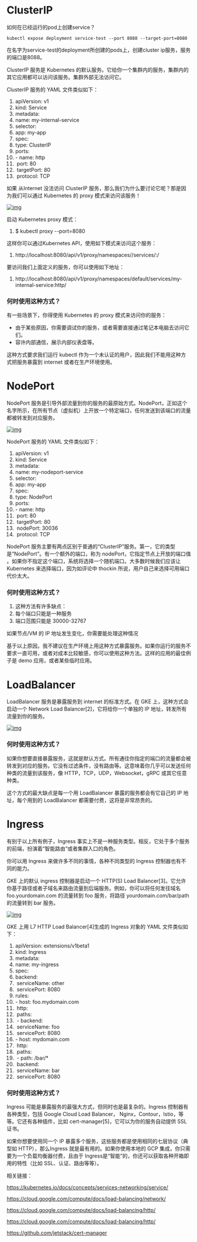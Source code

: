 # **ClusterIP**

如何在已经运行的pod上创建service？

```shell
kubectl expose deployment service-test --port 8088 --target-port=8080
```

在名字为service-test的deployment所创建的pods上，创建cluster ip服务，服务的端口是8088。

ClusterIP 服务是 Kubernetes 的默认服务。它给你一个集群内的服务，集群内的其它应用都可以访问该服务。集群外部无法访问它。

ClusterIP 服务的 YAML 文件类似如下：

1. apiVersion: v1 
2. kind: Service 
3. metadata:   
4.   name: my-internal-service 
5. selector:     
6.   app: my-app 
7. spec: 
8.   type: ClusterIP 
9.   ports:   
10.   \- name: http 
11. ​    port: 80 
12. ​    targetPort: 80 
13. ​    protocol: TCP 

如果 从Internet 没法访问 ClusterIP 服务，那么我们为什么要讨论它呢？那是因为我们可以通过 Kubernetes 的 proxy 模式来访问该服务！

[![img](http://s5.51cto.com/oss/201804/12/87116f056e9071a1d76dc71a2b93c126.jpg)](http://s5.51cto.com/oss/201804/12/87116f056e9071a1d76dc71a2b93c126.jpg)

启动 Kubernetes proxy 模式：

1. $ kubectl proxy --port=8080 

这样你可以通过Kubernetes API，使用如下模式来访问这个服务：

1. http://localhost:8080/api/v1/proxy/namespaces/<NAMESPACE>/services/<SERVICE-NAME>:<PORT-NAME>/ 

要访问我们上面定义的服务，你可以使用如下地址：

1. http://localhost:8080/api/v1/proxy/namespaces/default/services/my-internal-service:http/ 

### **何时使用这种方式？**

有一些场景下，你得使用 Kubernetes 的 proxy 模式来访问你的服务：

- 由于某些原因，你需要调试你的服务，或者需要直接通过笔记本电脑去访问它们。
- 容许内部通信，展示内部仪表盘等。

这种方式要求我们运行 kubectl 作为一个未认证的用户，因此我们不能用这种方式把服务暴露到 internet 或者在生产环境使用。

# **NodePort**

NodePort 服务是引导外部流量到你的服务的最原始方式。NodePort，正如这个名字所示，在所有节点（虚拟机）上开放一个特定端口，任何发送到该端口的流量都被转发到对应服务。

[![img](http://s5.51cto.com/oss/201804/12/06794486d035874ef620b98b069f9d68.jpg)](http://s5.51cto.com/oss/201804/12/06794486d035874ef620b98b069f9d68.jpg)

NodePort 服务的 YAML 文件类似如下：

1. apiVersion: v1 
2. kind: Service 
3. metadata:   
4.   name: my-nodeport-service 
5. selector:     
6.   app: my-app 
7. spec: 
8.   type: NodePort 
9.   ports:   
10.   \- name: http 
11. ​    port: 80 
12. ​    targetPort: 80 
13. ​    nodePort: 30036 
14. ​    protocol: TCP 

NodePort 服务主要有两点区别于普通的“ClusterIP”服务。第一，它的类型是“NodePort”。有一个额外的端口，称为 nodePort，它指定节点上开放的端口值 。如果你不指定这个端口，系统将选择一个随机端口。大多数时候我们应该让 Kubernetes 来选择端口，因为如评论中 thockin 所说，用户自己来选择可用端口代价太大。

### **何时使用这种方式？**

1. 这种方法有许多缺点：
2. 每个端口只能是一种服务
3. 端口范围只能是 30000-32767

如果节点/VM 的 IP 地址发生变化，你需要能处理这种情况

基于以上原因，我不建议在生产环境上用这种方式暴露服务。如果你运行的服务不要求一直可用，或者对成本比较敏感，你可以使用这种方法。这样的应用的最佳例子是 demo 应用，或者某些临时应用。

# **LoadBalancer**

LoadBalancer 服务是暴露服务到 internet 的标准方式。在 GKE 上，这种方式会启动一个 Network Load Balancer[2]，它将给你一个单独的 IP 地址，转发所有流量到你的服务。

[![img](http://s3.51cto.com/oss/201804/12/ea0faab259a6d5a6ec1178e12e6cd295.jpg)](http://s3.51cto.com/oss/201804/12/ea0faab259a6d5a6ec1178e12e6cd295.jpg)

### **何时使用这种方式？**

如果你想要直接暴露服务，这就是默认方式。所有通往你指定的端口的流量都会被转发到对应的服务。它没有过滤条件，没有路由等。这意味着你几乎可以发送任何种类的流量到该服务，像 HTTP，TCP，UDP，Websocket，gRPC 或其它任意种类。

这个方式的最大缺点是每一个用 LoadBalancer 暴露的服务都会有它自己的 IP 地址，每个用到的 LoadBalancer 都需要付费，这将是非常昂贵的。

# **Ingress**

有别于以上所有例子，Ingress 事实上不是一种服务类型。相反，它处于多个服务的前端，扮演着“智能路由”或者集群入口的角色。

你可以用 Ingress 来做许多不同的事情，各种不同类型的 Ingress 控制器也有不同的能力。

GKE 上的默认 ingress 控制器是启动一个 HTTP(S) Load Balancer[3]。它允许你基于路径或者子域名来路由流量到后端服务。例如，你可以将任何发往域名 foo.yourdomain.com 的流量转到 foo 服务，将路径 yourdomain.com/bar/path 的流量转到 bar 服务。

[![img](http://s5.51cto.com/oss/201804/12/e3a3ac2d7720431dcffc16a4ae3ea497.jpg)](http://s5.51cto.com/oss/201804/12/e3a3ac2d7720431dcffc16a4ae3ea497.jpg)

GKE 上用 L7 HTTP Load Balancer[4]生成的 Ingress 对象的 YAML 文件类似如下：

1. apiVersion: extensions/v1beta1 
2. kind: Ingress 
3. metadata: 
4.   name: my-ingress 
5. spec: 
6.   backend: 
7. ​    serviceName: other 
8. ​    servicePort: 8080 
9.   rules: 
10.   \- host: foo.mydomain.com 
11. ​    http: 
12. ​      paths: 
13. ​      \- backend: 
14. ​          serviceName: foo 
15. ​          servicePort: 8080 
16.   \- host: mydomain.com 
17. ​    http: 
18. ​      paths: 
19. ​      \- path: /bar/* 
20. ​        backend: 
21. ​          serviceName: bar 
22. ​          servicePort: 8080 

### **何时使用这种方式？**

Ingress 可能是暴露服务的最强大方式，但同时也是最复杂的。Ingress 控制器有各种类型，包括 Google Cloud Load Balancer， Nginx，Contour，Istio，等等。它还有各种插件，比如 cert-manager[5]，它可以为你的服务自动提供 SSL 证书。

如果你想要使用同一个 IP 暴露多个服务，这些服务都是使用相同的七层协议（典型如 HTTP），那么Ingress 就是最有用的。如果你使用本地的 GCP 集成，你只需要为一个负载均衡器付费，且由于 Ingress是“智能”的，你还可以获取各种开箱即用的特性（比如 SSL、认证、路由等等）。

相关链接：

https://kubernetes.io/docs/concepts/services-networking/service/

https://cloud.google.com/compute/docs/load-balancing/network/

https://cloud.google.com/compute/docs/load-balancing/http/

https://cloud.google.com/compute/docs/load-balancing/http/

https://github.com/jetstack/cert-manager